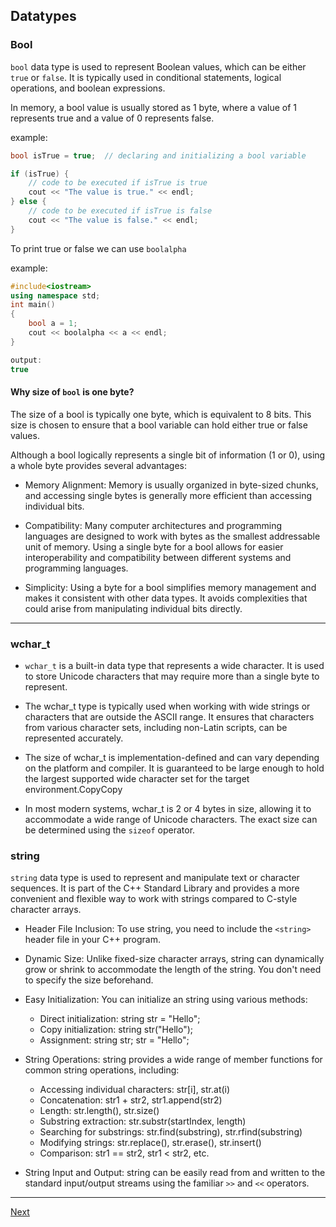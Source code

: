 ## Datatypes


### Bool
`bool` data type is used to represent Boolean values, which can be either `true` or `false`. It is typically used in conditional statements, logical operations, and boolean expressions.

In memory, a bool value is usually stored as 1 byte, where a value of 1 represents true and a value of 0 represents false.

example:
```c++
bool isTrue = true;  // declaring and initializing a bool variable

if (isTrue) {
    // code to be executed if isTrue is true
    cout << "The value is true." << endl;
} else {
    // code to be executed if isTrue is false
    cout << "The value is false." << endl;
}

```
To print true or false we can use  `boolalpha`

example:
```c++
#include<iostream>
using namespace std;
int main()
{
    bool a = 1;
    cout << boolalpha << a << endl;
}

output:
true
```
#### Why size of `bool` is one byte?
The size of a bool is typically one byte, which is equivalent to 8 bits. This size is chosen to ensure that a bool variable can hold either true or false values.

Although a bool logically represents a single bit of information (1 or 0), using a whole byte provides several advantages:

- Memory Alignment: Memory is usually organized in byte-sized chunks, and accessing single bytes is generally more efficient than accessing individual bits.

- Compatibility: Many computer architectures and programming languages are designed to work with bytes as the smallest addressable unit of memory. Using a single byte for a bool allows for easier interoperability and compatibility between different systems and programming languages.

- Simplicity: Using a byte for a bool simplifies memory management and makes it consistent with other data types. It avoids complexities that could arise from manipulating individual bits directly.

---

### wchar_t
- `wchar_t` is a built-in data type that represents a wide character. It is used to store Unicode characters that may require more than a single byte to represent.

- The wchar_t type is typically used when working with wide strings or characters that are outside the ASCII range. It ensures that characters from various character sets, including non-Latin scripts, can be represented accurately.

- The size of wchar_t is implementation-defined and can vary depending on the platform and compiler. It is guaranteed to be large enough to hold the largest supported wide character set for the target environment.CopyCopy

- In most modern systems, wchar_t is 2 or 4 bytes in size, allowing it to accommodate a wide range of Unicode characters. The exact size can be determined using the `sizeof` operator.



### string
`string` data type is used to represent and manipulate text or character sequences. It is part of the C++ Standard Library and provides a more convenient and flexible way to work with strings compared to C-style character arrays.


- Header File Inclusion:
To use string, you need to include the `<string>` header file in your C++ program.

- Dynamic Size:
Unlike fixed-size character arrays, string can dynamically grow or shrink to accommodate the length of the string. You don't need to specify the size beforehand.

- Easy Initialization:
You can initialize an string using various methods:

  - Direct initialization: string str = "Hello";
  - Copy initialization: string str("Hello");
  - Assignment: string str; str = "Hello";

- String Operations: 
string provides a wide range of member functions for common string operations, including:

    - Accessing individual characters: str[i], str.at(i)
    - Concatenation: str1 + str2, str1.append(str2)
    - Length: str.length(), str.size()
    - Substring extraction: str.substr(startIndex, length)
    - Searching for substrings: str.find(substring), str.rfind(substring)
    - Modifying strings: str.replace(), str.erase(), str.insert()
    - Comparison: str1 == str2, str1 < str2, etc.
- String Input and Output:
string can be easily read from and written to the standard input/output streams using the familiar `>>` and `<<` operators.


---
[Next](https://github.com/Lavin-tom/cpp_programming/tree/master/Function_Overloading)